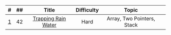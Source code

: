 |   #   |  ##   | Title | Difficulty | Topic |    |
| :---: | :---: | :---: | :---: | :---: | :---: | 
| [1](https://medium.com/@hch.hkcontact/goldman-sachs-top-50-leetcode-questions-q1-trapping-rain-water-71a63b29b80b)|   42  |[Trapping Rain Water](https://leetcode.com/problems/trapping-rain-water/) | Hard | Array, Two Pointers, Stack | |
